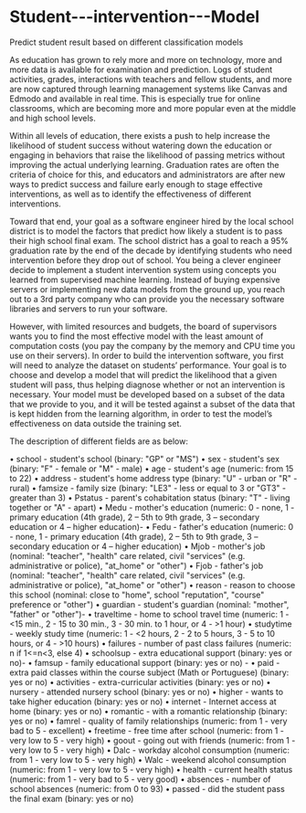 # Student---intervention---Model
Predict student result based on different classification models

As education has grown to rely more and more on technology, more and more data is available for examination and prediction. Logs of student activities, grades, interactions with teachers and fellow students, and more are now captured through learning management systems like Canvas and Edmodo and available in real time. This is especially true for online classrooms, which are becoming more and more popular even at the middle and high school levels.

Within all levels of education, there exists a push to help increase the likelihood of student success without watering down the education or engaging in behaviors that raise the likelihood of passing metrics without improving the actual underlying learning. Graduation rates are often the criteria of choice for this, and educators and administrators are after new ways to predict success and failure early enough to stage effective interventions, as well as to identify the effectiveness of different interventions.

Toward that end, your goal as a software engineer hired by the local school district is to model the factors that predict how likely a student is to pass their high school final exam. The school district has a goal to reach a 95% graduation rate by the end of the decade by identifying students who need intervention before they drop out of school. You being a clever engineer decide to implement a student intervention system using concepts you learned from supervised machine learning. Instead of buying expensive servers or implementing new data models from the ground up, you reach out to a 3rd party company who can provide you the necessary software libraries and servers to run your software.

However, with limited resources and budgets, the board of supervisors wants you to find the most effective model with the least amount of computation costs (you pay the company by the memory and CPU time you use on their servers). In order to build the intervention software, you first will need to analyze the dataset on students’ performance. Your goal is to choose and develop a model that will predict the likelihood that a given student will pass, thus helping diagnose whether or not an intervention is necessary. Your model must be developed based on a subset of the data that we provide to you, and it will be tested against a subset of the data that is kept hidden from the learning algorithm, in order to test the model’s effectiveness on data outside the training set.


The description of different fields are as below:

•	school - student's school (binary: "GP" or "MS") 
•	sex - student's sex (binary: "F" - female or "M" - male)
•	age - student's age (numeric: from 15 to 22)
•	address - student's home address type (binary: "U" - urban or "R" - rural)
•	famsize - family size (binary: "LE3" - less or equal to 3 or "GT3" - greater than 3)
•	Pstatus - parent's cohabitation status (binary: "T" - living together or "A" - apart)
•	Medu - mother's education (numeric: 0 - none, 1 - primary education (4th grade), 2 – 5th to 9th grade, 3 – secondary education or 4 – higher education)-
•	Fedu - father's education (numeric: 0 - none, 1 - primary education (4th grade), 2 – 5th to 9th grade, 3 – secondary education or 4 – higher education)
•	Mjob - mother's job (nominal: "teacher", "health" care related, civil "services" (e.g. administrative or police), "at_home" or "other") 
•	Fjob - father's job (nominal: "teacher", "health" care related, civil "services" (e.g. administrative or police), "at_home" or "other") 
•	reason - reason to choose this school (nominal: close to "home", school "reputation", "course" preference or "other")
•	guardian - student's guardian (nominal: "mother", "father" or "other")- 
•	traveltime - home to school travel time (numeric: 1 - <15 min., 2 - 15 to 30 min., 3 - 30 min. to 1 hour, or 4 - >1 hour)
•	studytime - weekly study time (numeric: 1 - <2 hours, 2 - 2 to 5 hours, 3 - 5 to 10 hours, or 4 - >10 hours)
•	failures - number of past class failures (numeric: n if 1<=n<3, else 4)
•	schoolsup - extra educational support (binary: yes or no)- 
•	famsup - family educational support (binary: yes or no) - 
•	paid - extra paid classes within the course subject (Math or Portuguese) (binary: yes or no)
•	activities - extra-curricular activities (binary: yes or no) 
•	nursery - attended nursery school (binary: yes or no)
•	higher - wants to take higher education (binary: yes or no)	
•	internet - Internet access at home (binary: yes or no)
•	romantic - with a romantic relationship (binary: yes or no)
•	famrel - quality of family relationships (numeric: from 1 - very bad to 5 - excellent)
•	freetime - free time after school (numeric: from 1 - very low to 5 - very high)
•	goout - going out with friends (numeric: from 1 - very low to 5 - very high)
•	Dalc - workday alcohol consumption (numeric: from 1 - very low to 5 - very high)
•	Walc - weekend alcohol consumption (numeric: from 1 - very low to 5 - very high)
•	health - current health status (numeric: from 1 - very bad to 5 - very good)
•	absences - number of school absences (numeric: from 0 to 93)
•	passed - did the student pass the final exam (binary: yes or no)
